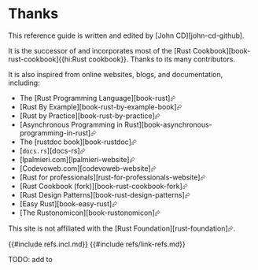 # Thanks

This reference guide is written and edited by [John CD][john-cd-github].

It is the successor of and incorporates most of the [Rust Cookbook][book-rust-cookbook]{{hi:Rust cookbook}}. Thanks to its many contributors.

It is also inspired from online websites, blogs, and documentation, including:

- The [Rust Programming Language][book-rust]⮳
- [Rust By Example][book-rust-by-example-book]⮳
- [Rust by Practice][book-rust-by-practice]⮳
- [Asynchronous Programming in Rust][book-asynchronous-programming-in-rust]⮳
- The [rustdoc book][book-rustdoc]⮳
- [`docs.rs`][docs-rs]⮳
- [lpalmieri.com][lpalmieri-website]⮳
- [Codevoweb.com][codevoweb-website]⮳
- [Rust for professionals][rust-for-professionals-website]⮳
- [Rust Cookbook (fork)][book-rust-cookbook-fork]⮳
- [Rust Design Patterns][book-rust-design-patterns]⮳
- [Easy Rust][book-easy-rust]⮳
- [The Rustonomicon][book-rustonomicon]⮳

This site is not affiliated with the [Rust Foundation][rust-foundation]⮳.

{{#include refs.incl.md}}
{{#include refs/link-refs.md}}

<div class="hidden">
TODO: add to
</div>

